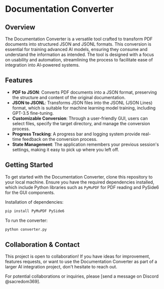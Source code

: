# Documentation Converter

## Overview
The Documentation Converter is a versatile tool crafted to transform PDF documents into structured JSON and JSONL formats. This conversion is essential for training advanced AI models, ensuring they consume and understand the information as intended. The tool is designed with a focus on usability and automation, streamlining the process to facilitate ease of integration into AI-powered systems.

## Features
- **PDF to JSON**: Converts PDF documents into a JSON format, preserving the structure and content of the original documentation.
- **JSON to JSONL**: Transforms JSON files into the JSONL (JSON Lines) format, which is suitable for machine learning model training, including GPT-3.5 fine-tuning.
- **Customizable Conversion**: Through a user-friendly GUI, users can select files, specify the target directory, and manage the conversion process.
- **Progress Tracking**: A progress bar and logging system provide real-time feedback on the conversion process.
- **State Management**: The application remembers your previous session's settings, making it easy to pick up where you left off.

## Getting Started
To get started with the Documentation Converter, clone this repository to your local machine. Ensure you have the required dependencies installed, which include Python libraries such as `PyMuPDF` for PDF reading and PySide6 for the GUI components.

Installation of dependencies:
```bash
pip install PyMuPDF PySide6
```

To run the converter:
```bash
python converter.py
```

## Collaboration & Contact
This project is open to collaboration! If you have ideas for improvement, features requests, or want to use the Documentation Converter as part of a larger AI integration project, don't hesitate to reach out.

For potential collaborations or inquiries, please [send a message on Discord @sacredom369].

